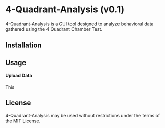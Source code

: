4-Quadrant-Analysis (v0.1)
==========================

4-Quadrant-Analysis is a GUI tool designed to analyze behavioral data gathered using the 4 Quadrant Chamber Test.

Installation
------------

Usage
-----

#### Upload Data

This 

License
-------

4-Quadrant-Analysis may be used without restrictions under the terms of the MIT License.
